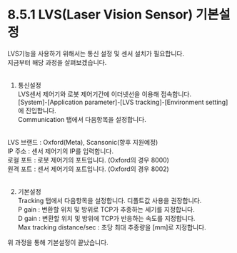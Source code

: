 ﻿# 8.5.1 LVS(Laser Vision Sensor) 기본설정

LVS기능을 사용하기 위해서는 통신 설정 및 센서 설치가 필요합니다.<br>
지금부터 해당 과정을 살펴보겠습니다.<br><br>

1) 통신설정<br>
LVS센서 제어기와 로봇 제어기간에 이더넷선을 이용해 접속합니다.<br>
[System]-[Application parameter]-[LVS tracking]-[Environment setting]에 진입합니다.<br>
Communication 탭에서 다음항목을 설정합니다.<br><br>

LVS 브랜드 : Oxford(Meta), Scansonic(향후 지원예정)<br>
IP 주소 : 센서 제어기의 IP를 입력합니다.<br>
로컬 포트 : 로봇 제어기의 포트입니다. (Oxford의 경우 8000)<br>
원격 포트 : 센서 제어기의 포트입니다. (Oxford의 경우 8002)<br><br>

2) 기본설정<br>
Tracking 탭에서 다음항목을 설정합니다. 디폴트값 사용을 권장합니다.<br>
P gain : 변환할 위치 및 방위로 TCP가 추종하는 세기를 지정합니다.<br>
D gain : 변환할 위치 및 방위에 TCP가 반응하는 속도를 지정합니다.<br>
Max tracking distance/sec : 초당 최대 추종량을 [mm]로 지정합니다.<br>

위 과정을 통해 기본설정이 끝났습니다. 